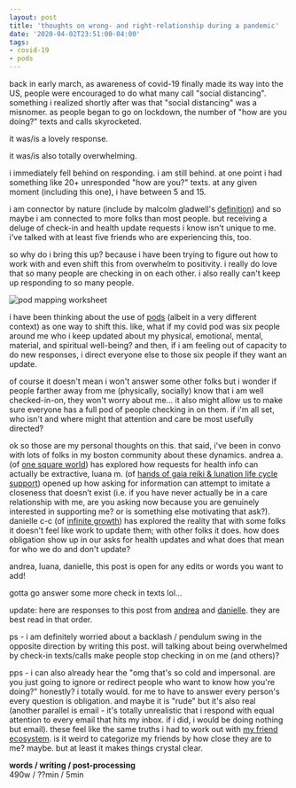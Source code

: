 ```yaml
---
layout: post
title: 'thoughts on wrong- and right-relationship during a pandemic'
date: '2020-04-02T23:51:00-04:00'
tags:
- covid-19
- pods
--- 
```




back in early march, as awareness of covid-19 finally made its way into the US, people were encouraged to do what many call "social distancing". something i realized shortly after was that "social distancing" was a misnomer. as people began to go on lockdown, the number of "how are you doing?" texts and calls skyrocketed. 

it was/is a lovely response. 

it was/is also totally overwhelming. 

i immediately fell behind on responding. i am still behind. at one point i had something like 20+ unresponded "how are you?" texts. at any given moment (including this one), i have between 5 and 15.

i am connector by nature (include by malcolm gladwell's [definition](https://adage.com/article/news/knowing-a-connector/58485)) and so maybe i am connected to more folks than most people. but receiving a deluge of check-in and health update requests i know isn't unique to me. i've talked with at least five friends who are experiencing this, too.

so why do i bring this up? because i have been trying to figure out how to work with and even shift this from overwhelm to positivity. i really do love that so many people are checking in on each other. i also really can't keep up responding to so many people.

![pod mapping worksheet](https://i.imgur.com/6wLLrL5.png)

i have been thinking about the use of [pods](https://batjc.wordpress.com/pods-and-pod-mapping-worksheet/) (albeit in a very different context) as one way to shift this. like, what if my covid pod was six people around me who i keep updated about my physical, emotional, mental, material, and spiritual well-being? and then, if i am feeling out of capacity to do new responses, i direct everyone else to those six people if they want an update. 

of course it doesn't mean i won't answer some other folks but i wonder if people farther away from me (physically, socially) know that i am well checked-in-on, they won't worry about me... it also might allow us to make sure everyone has a full pod of people checking in on them. if i'm all set, who isn't and where might that attention and care be most usefully directed?

ok so those are my personal thoughts on this. that said, i've been in convo with lots of folks in my boston community about these dynamics. andrea a. (of [one square world](https://www.onesquareworld.org/)) has explored how requests for health info can actually be extractive, luana m. (of [hands of gaia reiki & lunation life cycle support](https://www.handsofgaiareiki.com/)) opened up how asking for information can attempt to imitate a closeness that doesn’t exist (i.e. if you have never actually be in a care relationship with me, are you asking now because you are genuinely interested in supporting me? or is something else motivating that ask?). danielle c-c (of [infinite growth](http://infinitegrowth.rocks/)) has explored the reality that with some folks it doesn't feel like work to update them; with other folks it does. how does obligation show up in our asks for health updates and what does that mean for who we do and don't update? 

andrea, luana, danielle, this post is open for any edits or words you want to add! 

gotta go answer some more check in texts lol...

<p class="message">update: here are responses to this post from <a href="{{ site.baseurl }}2020/04/04/drowning-in-check-ins-andrea/">andrea</a> and <a href="{{ site.baseurl }}2020/04/04/drowning-in-check-ins-danielle/">danielle</a>. they are best read in that order. </p>

ps - i am definitely worried about a backlash / pendulum swing in the opposite direction by writing this post. will talking about being overwhelmed by check-in texts/calls make people stop checking in on me (and others)?

pps - i can also already hear the "omg that's so cold and impersonal. are you just going to ignore or redirect people who want to know how you're doing?" honestly? i totally would. for me to have to answer every person's every question is obligation. and maybe it is "rude" but it's also real (another parallel is email - it's totally unrealistic that i respond with equal attention to every email that hits my inbox. if i did, i would be doing nothing but email). these feel like the same truths i had to work out with [my friend ecosystem](https://medium.com/@lqb2/planning-out-my-friend-ecosystem-95175246458d). is it weird to categorize my friends by how close they are to me? maybe. but at least it makes things crystal clear. 

<!-- hyperlink bank -->


<!-- &#042; = asterisk -->
<!-- &#039; = single quote '-->

**words / writing / post-processing**  
490w / ??min / 5min 